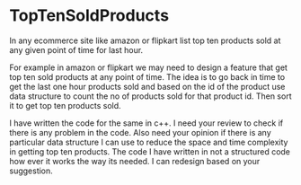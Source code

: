 # TopTenSoldProducts
In any ecommerce site like amazon or flipkart list top ten products sold at any given point of time for last hour. 

For example in amazon or flipkart we may need to design a feature that get top ten sold products at any point of time. The idea is to go back in time to get the last one hour products sold and based on the id of the product use data structure to count the no of products sold for that product id. Then sort it to get top ten products sold.

I have written the code for the same in c++. I need your review to check if there is any problem in the code. Also need your opinion if there is any particular data structure I can use to reduce the space and time complexity in getting top ten products. The code I have written in not a structured code how ever it works the way its needed. I can redesign based on your suggestion.
